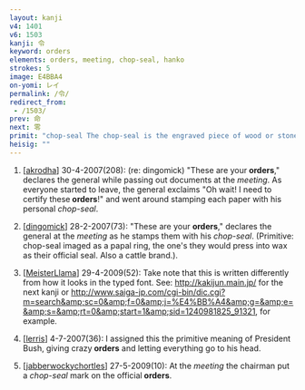 ```yaml
---
layout: kanji
v4: 1401
v6: 1503
kanji: 令
keyword: orders
elements: orders, meeting, chop-seal, hanko
strokes: 5
image: E4BBA4
on-yomi: レイ
permalink: /令/
redirect_from:
 - /1503/
prev: 命
next: 零
primit: "chop-seal The chop-seal is the engraved piece of wood or stone used in the Orient to certify documents. Unlike the stamp, the top stroke here reaches a good distance to the left of its vertical stroke. When it appears at the top of another primitive, it is abbreviated to n. [2]"
heisig: ""
---
```


1) [<a href="http://kanji.koohii.com/profile/akrodha">akrodha</a>] 30-4-2007(208): (re: dingomick) &quot;These are your<strong> orders</strong>,&quot; declares the general while passing out documents at the <em>meeting</em>. As everyone started to leave, the general exclaims &quot;Oh wait! I need to certify these<strong> orders</strong>!&quot; and went around stamping each paper with his personal <em>chop-seal</em>.

2) [<a href="http://kanji.koohii.com/profile/dingomick">dingomick</a>] 28-2-2007(73): &quot;These are your <strong>orders</strong>,&quot; declares the general at the <em>meeting</em> as he stamps them with his <em>chop-seal</em>. (Primitive: chop-seal imaged as a papal ring, the one&#039;s they would press into wax as their official seal. Also a cattle brand.).

3) [<a href="http://kanji.koohii.com/profile/MeisterLlama">MeisterLlama</a>] 29-4-2009(52): Take note that this is written differently from how it looks in the typed font. See: <a href="http://kakijun.main.jp/">http://kakijun.main.jp/</a> for the next kanji or <a href="http://www.saiga-jp.com/cgi-bin/dic.cgi?m=search&amp;sc=0&amp;f=0&amp;j=%E4%BB%A4&amp;g=&amp;e=&amp;s=&amp;rt=0&amp;start=1&amp;sid=1240981825_91321">http://www.saiga-jp.com/cgi-bin/dic.cgi?m=search&amp;sc=0&amp;f=0&amp;j=%E4%BB%A4&amp;g=&amp;e=&amp;s=&amp;rt=0&amp;start=1&amp;sid=1240981825_91321</a>, for example.

4) [<a href="http://kanji.koohii.com/profile/lerris">lerris</a>] 4-7-2007(36): I assigned this the primitive meaning of President Bush, giving crazy<strong> orders</strong> and letting everything go to his head.

5) [<a href="http://kanji.koohii.com/profile/jabberwockychortles">jabberwockychortles</a>] 27-5-2009(10): At the <em>meeting</em> the chairman put a <em>chop-seal</em> mark on the official<strong> orders</strong>.

